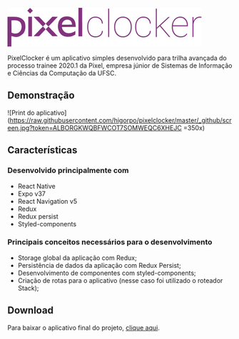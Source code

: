 ![PixelClocker](https://raw.githubusercontent.com/higorpo/pixelclocker/master/_github/logo.png?token=ALBORGLITIYCGXAWBPZOUW26XHDLU)

PixelClocker é um aplicativo simples desenvolvido para trilha avançada do processo trainee 2020.1 da Pixel, empresa júnior de Sistemas de Informação e Ciências da Computação da UFSC.

## Demonstração
![Print do aplicativo](https://raw.githubusercontent.com/higorpo/pixelclocker/master/_github/screen.jpg?token=ALBORGKWQBFWCOT7SOMWEQC6XHEJC =350x)

## Características

### Desenvolvido principalmente com
* React Native 
* Expo v37
* React Navigation v5
* Redux
* Redux persist
* Styled-components
### Principais conceitos necessários para o desenvolvimento

* Storage global da aplicação com Redux;
* Persistência de dados da aplicação com Redux Persist;
* Desenvolvimento de componentes com styled-components;
* Criação de rotas para o aplicativo (nesse caso foi utilizado o roteador Stack);

## Download

Para baixar o aplicativo final do projeto, [clique aqui](https://exp-shell-app-assets.s3.us-west-1.amazonaws.com/android/@higorpo/PixelClocker-443f3c24e24c45ee8feb67114b40363d-signed.apk).

